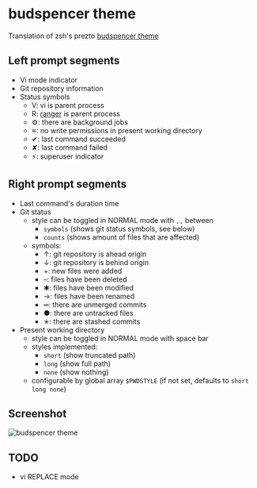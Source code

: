 # budspencer theme

Translation of zsh's prezto [budspencer theme][budspencer]

## Left prompt segments

- Vi mode indicator
- Git repository information
- Status symbols
  * V: vi is parent process
  * R: [ranger][ranger] is parent process
  * ⚙: there are background jobs
  * : no write permissions in present working directory
  * ✔: last command succeeded
  * ✘: last command failed
  * ⚡: superuser indicator

## Right prompt segments

- Last command's duration time
- Git status
  * style can be toggled in NORMAL mode with `,,` between
    - `symbols` (shows git status symbols, see below)
    - `counts` (shows amount of files that are affected)
  * symbols:
    - ↑: git repository is ahead origin
    - ↓: git repository is behind origin
    - +: new files were added
    - –: files have been deleted
    - ✱: files have been modified
    - →: files have been renamed
    - ═: there are unmerged commits
    - ●: there are untracked files
    - ✭: there are stashed commits
- Present working directory
  * style can be toggled in NORMAL mode with space bar
  * styles implemented:
    - `short` (show truncated path)
    - `long` (show full path)
    - `none` (show nothing)
  * configurable by global array `$PWDSTYLE` (if not set, defaults to `short long none`)

## Screenshot

![budspencer theme][screenshot]

## TODO

- vi REPLACE mode

[budspencer]: https://github.com/tannhuber/prezto
[ranger]: http://ranger.nongnu.org/
[screenshot]: https://raw.githubusercontent.com/tannhuber/prezto/master/screenshots/budspencer.png
